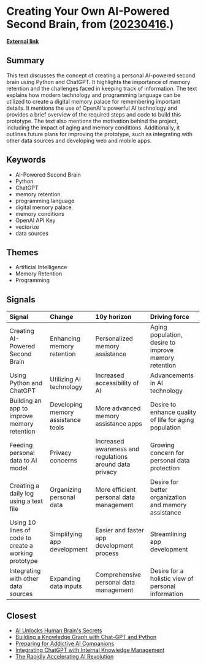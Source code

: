 # __Creating Your Own AI-Powered Second Brain__, from ([20230416](https://kghosh.substack.com/p/20230416).)

__[External link](https://levelup.gitconnected.com/creating-your-own-ai-powered-second-brain-a-guide-with-python-and-chatgpt-f5547ef7e136)__



## Summary

This text discusses the concept of creating a personal AI-powered second brain using Python and ChatGPT. It highlights the importance of memory retention and the challenges faced in keeping track of information. The text explains how modern technology and programming language can be utilized to create a digital memory palace for remembering important details. It mentions the use of OpenAI's powerful AI technology and provides a brief overview of the required steps and code to build this prototype. The text also mentions the motivation behind the project, including the impact of aging and memory conditions. Additionally, it outlines future plans for improving the prototype, such as integrating with other data sources and developing web and mobile apps.

## Keywords

* AI-Powered Second Brain
* Python
* ChatGPT
* memory retention
* programming language
* digital memory palace
* memory conditions
* OpenAI API Key
* vectorize
* data sources

## Themes

* Artificial Intelligence
* Memory Retention
* Programming

## Signals

| Signal                                               | Change                             | 10y horizon                                             | Driving force                                          |
|:-----------------------------------------------------|:-----------------------------------|:--------------------------------------------------------|:-------------------------------------------------------|
| Creating AI-Powered Second Brain                     | Enhancing memory retention         | Personalized memory assistance                          | Aging population, desire to improve memory retention   |
| Using Python and ChatGPT                             | Utilizing AI technology            | Increased accessibility of AI                           | Advancements in AI technology                          |
| Building an app to improve memory retention          | Developing memory assistance tools | More advanced memory assistance apps                    | Desire to enhance quality of life for aging population |
| Feeding personal data to AI model                    | Privacy concerns                   | Increased awareness and regulations around data privacy | Growing concern for personal data protection           |
| Creating a daily log using a text file               | Organizing personal data           | More efficient personal data management                 | Desire for better organization and memory assistance   |
| Using 10 lines of code to create a working prototype | Simplifying app development        | Easier and faster app development process               | Streamlining app development                           |
| Integrating with other data sources                  | Expanding data inputs              | Comprehensive personal data management                  | Desire for a holistic view of personal information     |

## Closest

* [AI Unlocks Human Brain's Secrets](e43c70d1c8c34f4587722ef456132b41)
* [Building a Knowledge Graph with Chat-GPT and Python](7ff6239e13a43e856fa36887902c5ede)
* [Preparing for Addictive AI Companions](4611565d14a05789e2efc6fafc563f58)
* [Integrating ChatGPT with Internal Knowledge Management](977ac6628e9192d07524905819496121)
* [The Rapidly Accelerating AI Revolution](1dea025d0138e53b9f644748f63a15bc)